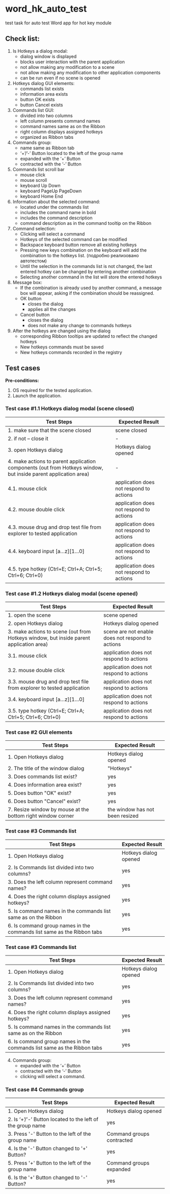 # word_hk_auto_test
test task for auto test Word app for hot key module

## Сheck list:
1.  Is Hotkeys a dialog modal:
    - dialog window is displayed
    - blocks user interaction with the parent application
    - not allow making any modification to a scene 
    - not allow making any modification to other application components 
    - can be run even if no scene is opened 
2.	Hotkeys dialog GUI elements:
    - commands list exists
    - information area exists
    - button OK exists
    - button Cancel exists
3.	Сommands list GUI:
    - divided into two columns 
    - left column presents command names 
    - command names same as on the Ribbon
    - right column displays assigned hotkeys
    - organized as Ribbon tabs
4.	Commands group:
    - name same as Ribbon tab
    - ‘+’/’-’ Button located to the left of the group name
    - expanded with the ‘+’ Button
    - contracted with the ‘-’ Button
5.  Commands list scroll bar
    - mouse click
    - mouse scroll
    - keyboard Up Down
    - keyboard PageUp PageDown
    - keyboard Home End
6.	Information about the selected command:
    - located under the commands list
    - includes the command name in bold
    - includes the command description
    - command description as in the command tooltip on the Ribbon
7.	Command selection:	    
    - Clicking will select a command
    - Hotkeys of the selected command can be modified
    - Backspace keyboard button remove all existing hotkeys
    - Pressing new keys combination on the keyboard will add the combination to the hotkeys list. (подробно реализовано автотестом)
    - Until the selection in the commands list is not changed, the last entered hotkey can be changed by entering another combination
    - Selecting another command in the list will store the entered hotkeys
8.	Message box:
    - If the combination is already used by another command, a message box will appear, asking if the combination should be reassigned.
    - ОК button
        - closes the dialog
        - applies all the changes
    - Cancel button
        - closes the dialog
        - does not make any change to commands hotkeys 
9.	After the hotkeys are changed using the dialog
    - corresponding Ribbon tooltips are updated to reflect the changed hotkeys
    - New hotkeys commands must be saved
    - New hotkeys commands recorded in the registry

## Test cases
**Pre-conditions:**
1.	OS required for the tested application.
2.	Launch the application.

### Test case #1.1 Hotkeys dialog modal (scene closed)
| Test Steps | Expected Result |
| ----------- | ----------- |
|1.	make sure that the scene closed | scene closed |
|2.	if not – close it | - |
|3.	open Hotkeys dialog | Hotkeys dialog opened |
|4.	make actions to parent application components (out from Hotkeys window, but inside parent application area) | - |
|4.1.	mouse click | application does not respond to actions |
|4.2.	mouse double click | application does not respond to actions |
|4.3.	mouse drug and drop test file from explorer to tested application | application does not respond to actions |
|4.4.	keyboard input [a…z][1…0] | application does not respond to actions |
|4.5.	type hotkey (Ctrl+E; Ctrl+А; Ctrl+5; Ctrl+6; Ctrl+0) | application does not respond to actions |

### Test case #1.2 Hotkeys dialog modal (scene opened)
| Test Steps | Expected Result |
| ----------- | ----------- |
|1.	open the scene | scene opened |
|2.	open Hotkeys dialog | Hotkeys dialog opened |
|3.	make actions to scene (out from Hotkeys window, but inside parent application area) | scene are not enable does not respond to actions |
|3.1.	mouse click | application does not respond to actions |
|3.2.	mouse double click | application does not respond to actions |
|3.3.	mouse drug and drop test file from explorer to tested application | application does not respond to actions |
|3.4.	keyboard input [a…z][1…0] | application does not respond to actions |
|3.5.	type hotkey (Ctrl+E; Ctrl+А; Ctrl+5; Ctrl+6; Ctrl+0) | application does not respond to actions |

### Test case #2 GUI elements
| Test Steps | Expected Result |
| ----------- | ----------- |
|1.	Open Hotkeys dialog| Hotkeys dialog opened |
|2.	The title of the window dialog | "Hotkeys" |
|3.	Does commands list exist? | yes |
|4.	Does information area exist? | yes |
|5.	Does button "OK" exist? | yes |
|6.	Does button "Cancel" exist? | yes |
|7. Resize window by mouse at the bottom right window corner | the window has not been resized |

### Test case #3 Commands list
| Test Steps | Expected Result |
| ----------- | ----------- |
|1.	Open Hotkeys dialog                          | Hotkeys dialog opened |
|2. Is Commands list divided into two columns?   | yes |
|3. Does the left column represent command names?| yes |
|4. Does the right column displays assigned hotkeys? | yes |
|5. Is command names in the commands list same as on the Ribbon | yes | 
|6. Is command group names in the commands list same as the Ribbon tabs | yes |

### Test case #3 Commands list
| Test Steps | Expected Result |
| ----------- | ----------- |
|1.	Open Hotkeys dialog                          | Hotkeys dialog opened |
|2. Is Commands list divided into two columns?   | yes |
|3. Does the left column represent command names?| yes |
|4. Does the right column displays assigned hotkeys? | yes |
|5. Is command names in the commands list same as on the Ribbon | yes | 
|6. Is command group names in the commands list same as the Ribbon tabs | yes |

4.	Commands group:
    - expanded with the ‘+’ Button
    - contracted with the ‘-’ Button
    - clicking will select a command.

### Test case #4 Commands group
| Test Steps | Expected Result |
| ----------- | ----------- |
|1.	Open Hotkeys dialog                          | Hotkeys dialog opened |
|2. Is ‘+’/’-’ Button located to the left of the group name | yes |
|3. Press '-' Button to the left of the group name          |  Command groups contracted |
|4. Is the '-' Button changed to '+' Button?    | yes |
|5. Press '+' Button to the left of the group name | Command groups expanded |
|6. Is the '+' Button changed to '-' Button?    | yes |


